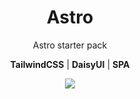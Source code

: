 <h1 align="center">
  Astro
</h1>

<p align="center">Astro starter pack

<p align="center"><b>TailwindCSS</b> | <b>DaisyUI</b> | <b>SPA</b>

<div align="center">
  <img align="center" src="https://img.shields.io/badge/Version-0.1.0-blue" />
</div>
